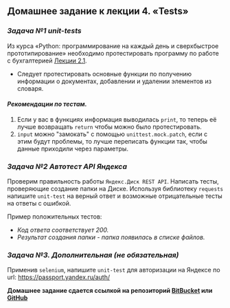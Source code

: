 ## Домашнее задание к лекции 4. «Tests»

### **_Задача №1 unit-tests_**

Из курса «Python: программирование на каждый день и сверхбыстрое прототипирование» необходимо протестировать программу 
по работе с бухгалтерией [Лекции 2.1](https://github.com/netology-code/py-homework-basic/tree/master/2.1.functions). 

- Следует протестировать основные функции по получению информации о документах, добавлении и удалении элементов из словаря.

#### _**Рекомендации по тестам.**_

1. Если у вас в функциях информация выводилась `print`, то теперь её лучше возвращать `return` чтобы можно было протестировать.
2. `input` можно "замокать" с помощью `unittest.mock.patch`, если с этим будут проблемы, то лучше переписать функции так, 
чтобы данные приходили через параметры.

### **_Задача №2 Автотест API Яндекса_**

Проверим правильность работы `Яндекс.Диск REST API`. Написать тесты, проверяющие создание папки на Диске.
Используя библиотеку `requests` напишите `unit-test` на верный ответ и возможные отрицательные тесты на ответы с ошибкой.

Пример положительных тестов:


- _Код ответа соответствует 200._
- _Результат создания папки - папка появилась в списке файлов._


### _**Задача №3. Дополнительная (не обязательная)**_

Применив `selenium`, напишите `unit-test` для авторизации на Яндексе по url: https://passport.yandex.ru/auth/

**Домашнее задание сдается ссылкой на репозиторий [BitBucket](https://bitbucket.org/) или [GitHub](https://github.com/)**